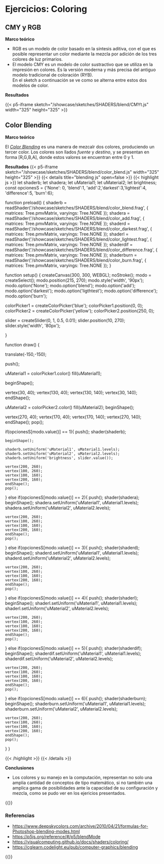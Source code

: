 # **Ejercicios: Coloring**

## **CMY y RGB**

**Marco teórico**

- RGB es un modelo de color basado en la síntesis aditiva, con el que es posible representar un color mediante la mezcla por adición de los tres colores de luz primarios.
- El modelo CMY es un modelo de color sustractivo que se utiliza en la impresión en colores. Es la versión moderna y más precisa del antiguo modelo tradicional de coloración (RYB).\
En el sketch a continuación se ve como se alterna entre estos dos modelos de color. 

**Resultados**

{{< p5-iframe sketch="/showcase/sketches/SHADERS/blend/CMYt.js" width="325" height="325" >}}

## **Color Blending**

**Marco teórico**

El _[Color Blending](https://cglearn.codelight.eu/pub/computer-graphics/blending)_ es una manera de mezcalr dos colores, produciendo un tercer color. Los colores son llados _fuente_ y _destino_, y se presentan en forma [R,G,B,A], donde estos valores se encuentran entre 0 y 1.

**Resultados**
{{< p5-iframe sketch="/showcase/sketches/SHADERS/blend/color_blend.js" width="325" height="325" >}}
{{< details title="blending js" open=false >}}
{{< highlight js >}}
let shaderb;
let shadera;
let uMaterial1;
let uMaterial2;
let brightness;
const opcionesS  = {'None': 0, 'blend':1, 'add':2,'darkest':3,'lightest':4, 'difference':5, 'burn':6};

function preload() {
  shaderb = readShader('/showcase/sketches/SHADERS/blend/color_blend.frag',
  { matrices: Tree.pmvMatrix, varyings: Tree.NONE });
  shadera = readShader('/showcase/sketches/SHADERS/blend/color_add.frag',
  { matrices: Tree.pmvMatrix, varyings: Tree.NONE });
  shaderd = readShader('/showcase/sketches/SHADERS/blend/color_darkest.frag',
  { matrices: Tree.pmvMatrix, varyings: Tree.NONE });
  shaderl = readShader('/showcase/sketches/SHADERS/blend/color_lightest.frag',
  { matrices: Tree.pmvMatrix, varyings: Tree.NONE });
  shaderdif = readShader('/showcase/sketches/SHADERS/blend/color_difference.frag',
  { matrices: Tree.pmvMatrix, varyings: Tree.NONE });
  shaderburn = readShader('/showcase/sketches/SHADERS/blend/color_burn.frag',
  { matrices: Tree.pmvMatrix, varyings: Tree.NONE });
}

function setup() {
  createCanvas(300, 300, WEBGL);
  noStroke();
  modo = createSelect();
  modo.position(215, 270);
  modo.style('width', '90px');
  modo.option('None'); 
  modo.option('blend'); 
  modo.option('add');
  modo.option('darkest');
  modo.option('ligthtest');
  modo.option('difference');
  modo.option('burn');
  
  colorPicker1 = createColorPicker('blue');
  colorPicker1.position(0, 0);
  colorPicker2 = createColorPicker('yellow');
  colorPicker2.position(250, 0);

  slider = createSlider(0, 1, 0.5, 0.01);
  slider.position(10, 270);
  slider.style('width', '80px');
  
}

function draw() {
 
  translate(-150,-150);

  push();
  
  uMaterial1 = colorPicker1.color()
  fill(uMaterial1);

  beginShape();
  
  vertex(30, 40);
  vertex(130, 40);
  vertex(130, 140);
  vertex(30, 140);
  endShape();
  
  uMaterial2 = colorPicker2.color()
  fill(uMaterial2);
  beginShape();
  
  vertex(270, 40);
  vertex(170, 40);
  vertex(170, 140);
  vertex(270, 140);
  endShape();
  pop();

  if(opcionesS[modo.value()] == 1){
    push();
    shader(shaderb);
    
    beginShape();
    
    shaderb.setUniform('uMaterial1', uMaterial1.levels);
    shaderb.setUniform('uMaterial2', uMaterial2.levels);
    shaderb.setUniform('brightness', slider.value());
    
    vertex(200, 260);
    vertex(100, 260);
    vertex(100, 160);
    vertex(200, 160);
    endShape();
    pop();
  }
  else if(opcionesS[modo.value()] == 2){
    push();
    shader(shadera);
    beginShape();
    shadera.setUniform('uMaterial1', uMaterial1.levels);
    shadera.setUniform('uMaterial2', uMaterial2.levels);
    
    vertex(200, 260);
    vertex(100, 260);
    vertex(100, 160);
    vertex(200, 160);
    endShape();
    pop();
  }
  else if(opcionesS[modo.value()] == 3){
    push();
    shader(shaderd);
    beginShape();
    shaderd.setUniform('uMaterial1', uMaterial1.levels);
    shaderd.setUniform('uMaterial2', uMaterial2.levels);
    
    vertex(200, 260);
    vertex(100, 260);
    vertex(100, 160);
    vertex(200, 160);
    endShape();
    pop();
  }
  else if(opcionesS[modo.value()] == 4){
    push();
    shader(shaderl);
    beginShape();
    shaderl.setUniform('uMaterial1', uMaterial1.levels);
    shaderl.setUniform('uMaterial2', uMaterial2.levels);
    
    vertex(200, 260);
    vertex(100, 260);
    vertex(100, 160);
    vertex(200, 160);
    endShape();
    pop();
  }
  else if(opcionesS[modo.value()] == 5){
    push();
    shader(shaderdif);
    beginShape();
    shaderdif.setUniform('uMaterial1', uMaterial1.levels);
    shaderdif.setUniform('uMaterial2', uMaterial2.levels);
    
    vertex(200, 260);
    vertex(100, 260);
    vertex(100, 160);
    vertex(200, 160);
    endShape();
    pop();
  }
  else if(opcionesS[modo.value()] == 6){
    push();
    shader(shaderburn);
    beginShape();
    shaderburn.setUniform('uMaterial1', uMaterial1.levels);
    shaderburn.setUniform('uMaterial2', uMaterial2.levels);
    
    vertex(200, 260);
    vertex(100, 260);
    vertex(100, 160);
    vertex(200, 160);
    endShape();
    pop();
  }
}

{{< /highlight >}}
{{< /details >}}

**Conclusiones**

- Los colores y su manejo en la computación, representan no solo una amplia cantidad de conceptos de tipo matemático, si no también una amplica gama de posibilidades ante la capacidad de su configuración y mezcla, como se pudo ver en los ejericios presentados.


{{<hint warning>}}
### **Referencias**
- https://www.deepskycolors.com/archive/2010/04/21/formulas-for-Photoshop-blending-modes.html
- https://p5js.org/reference/#/p5/blendMode
- https://visualcomputing.github.io/docs/shaders/coloring/
- https://cglearn.codelight.eu/pub/computer-graphics/blending

{{</hint >}}

